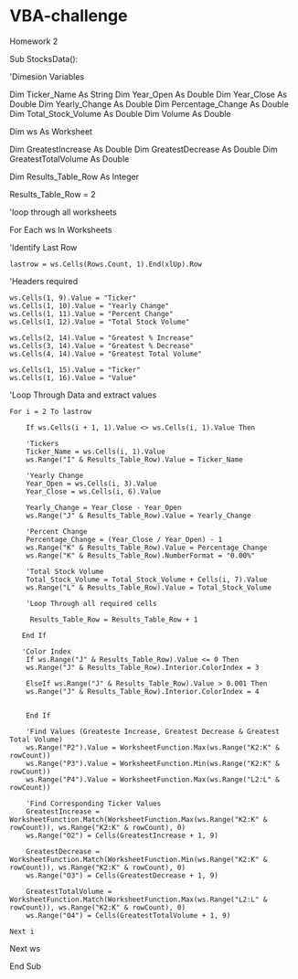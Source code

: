 # VBA-challenge
Homework 2

Sub StocksData():

'Dimesion Variables

Dim Ticker_Name As String
Dim Year_Open As Double
Dim Year_Close As Double
Dim Yearly_Change As Double
Dim Percentage_Change As Double
Dim Total_Stock_Volume As Double
Dim Volume As Double

Dim ws As Worksheet

Dim GreatestIncrease As Double
Dim GreatestDecrease As Double
Dim GreatestTotalVolume As Double

Dim Results_Table_Row As Integer

Results_Table_Row = 2

'loop through all worksheets

For Each ws In Worksheets
   
'Identify Last Row

    lastrow = ws.Cells(Rows.Count, 1).End(xlUp).Row
    
'Headers required

    ws.Cells(1, 9).Value = "Ticker"
    ws.Cells(1, 10).Value = "Yearly Change"
    ws.Cells(1, 11).Value = "Percent Change"
    ws.Cells(1, 12).Value = "Total Stock Volume"
    
    ws.Cells(2, 14).Value = "Greatest % Increase"
    ws.Cells(3, 14).Value = "Greatest % Decrease"
    ws.Cells(4, 14).Value = "Greatest Total Volume"
    
    ws.Cells(1, 15).Value = "Ticker"
    ws.Cells(1, 16).Value = "Value"
    

'Loop Through Data and extract values

    For i = 2 To lastrow
    
        If ws.Cells(i + 1, 1).Value <> ws.Cells(i, 1).Value Then
        
        'Tickers
        Ticker_Name = ws.Cells(i, 1).Value
        ws.Range("I" & Results_Table_Row).Value = Ticker_Name
        
        'Yearly Change
        Year_Open = ws.Cells(i, 3).Value
        Year_Close = ws.Cells(i, 6).Value
        
        Yearly_Change = Year_Close - Year_Open
        ws.Range("J" & Results_Table_Row).Value = Yearly_Change

        'Percent Change
        Percentage_Change = (Year_Close / Year_Open) - 1
        ws.Range("K" & Results_Table_Row).Value = Percentage_Change
        ws.Range("K" & Results_Table_Row).NumberFormat = "0.00%"
        
        'Total Stock Volume
        Total_Stock_Volume = Total_Stock_Volume + Cells(i, 7).Value
        ws.Range("L" & Results_Table_Row).Value = Total_Stock_Volume
         
        'Loop Through all required cells
        
         Results_Table_Row = Results_Table_Row + 1
         
       End If
       
       'Color Index
        If ws.Range("J" & Results_Table_Row).Value <= 0 Then
        ws.Range("J" & Results_Table_Row).Interior.ColorIndex = 3
        
        ElseIf ws.Range("J" & Results_Table_Row).Value > 0.001 Then
        ws.Range("J" & Results_Table_Row).Interior.ColorIndex = 4
        
        
        End If
        
        'Find Values (Greateste Increase, Greatest Decrease & Greatest Total Volume)
        ws.Range("P2").Value = WorksheetFunction.Max(ws.Range("K2:K" & rowCount))
        ws.Range("P3").Value = WorksheetFunction.Min(ws.Range("K2:K" & rowCount))
        ws.Range("P4").Value = WorksheetFunction.Max(ws.Range("L2:L" & rowCount))
    
        'Find Corresponding Ticker Values
        GreatestIncrease = WorksheetFunction.Match(WorksheetFunction.Max(ws.Range("K2:K" & rowCount)), ws.Range("K2:K" & rowCount), 0)
        ws.Range("O2") = Cells(GreatestIncrease + 1, 9)
        
        GreatestDecrease = WorksheetFunction.Match(WorksheetFunction.Min(ws.Range("K2:K" & rowCount)), ws.Range("K2:K" & rowCount), 0)
        ws.Range("O3") = Cells(GreatestDecrease + 1, 9)
        
        GreatestTotalVolume = WorksheetFunction.Match(WorksheetFunction.Max(ws.Range("L2:L" & rowCount)), ws.Range("K2:K" & rowCount), 0)
        ws.Range("O4") = Cells(GreatestTotalVolume + 1, 9)

    Next i
      
Next ws
    
End Sub
